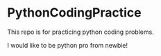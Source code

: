 # PythonCodingPractice

This repo is for practicing python coding problems.

I would like to be python pro from newbie!
